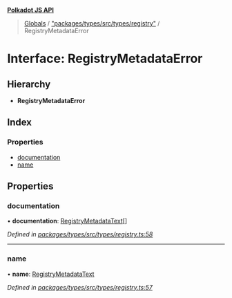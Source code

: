 **[Polkadot JS API](../README.md)**

> [Globals](../globals.md) / ["packages/types/src/types/registry"](../modules/_packages_types_src_types_registry_.md) / RegistryMetadataError

# Interface: RegistryMetadataError

## Hierarchy

* **RegistryMetadataError**

## Index

### Properties

* [documentation](_packages_types_src_types_registry_.registrymetadataerror.md#documentation)
* [name](_packages_types_src_types_registry_.registrymetadataerror.md#name)

## Properties

### documentation

•  **documentation**: [RegistryMetadataText](_packages_types_src_types_registry_.registrymetadatatext.md)[]

*Defined in [packages/types/src/types/registry.ts:58](https://github.com/polkadot-js/api/blob/acb565d46/packages/types/src/types/registry.ts#L58)*

___

### name

•  **name**: [RegistryMetadataText](_packages_types_src_types_registry_.registrymetadatatext.md)

*Defined in [packages/types/src/types/registry.ts:57](https://github.com/polkadot-js/api/blob/acb565d46/packages/types/src/types/registry.ts#L57)*
